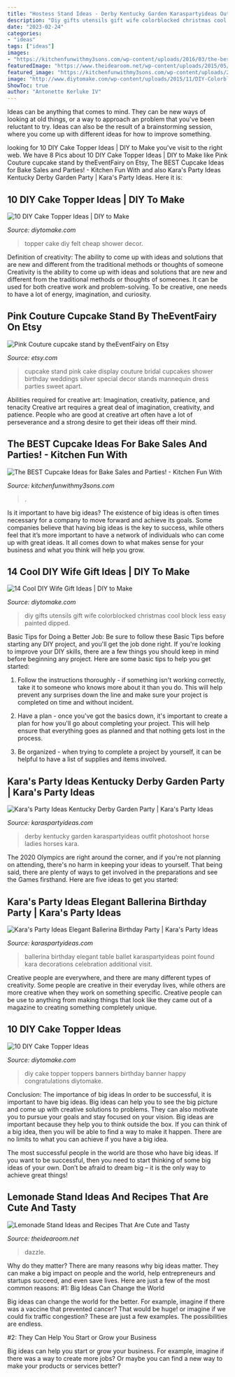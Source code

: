 ```yaml
---
title: "Hostess Stand Ideas - Derby Kentucky Garden Karaspartyideas Outfit Photoshoot Horse Ladies Horses Kara"
description: "Diy gifts utensils gift wife colorblocked christmas cool block less easy painted dipped"
date: "2023-02-24"
categories:
- "ideas"
tags: ["ideas"]
images:
- "https://kitchenfunwithmy3sons.com/wp-content/uploads/2016/03/the-best-cupcake-ideas-bake-sale-party-19-680x1600.jpg"
featuredImage: "https://www.theidearoom.net/wp-content/uploads/2015/05/IMG_8258-2.jpg"
featured_image: "https://kitchenfunwithmy3sons.com/wp-content/uploads/2016/03/the-best-cupcake-ideas-bake-sale-party-19-680x1600.jpg"
image: "http://www.diytomake.com/wp-content/uploads/2015/11/DIY-Colorblocked-Utensils.jpg"
ShowToc: true
author: "Antonette Kerluke IV"
---
```



Ideas can be anything that comes to mind. They can be new ways of looking at old things, or a way to approach an problem that you've been reluctant to try. Ideas can also be the result of a brainstorming session, where you come up with different ideas for how to improve something.

	

		
looking for 10 DIY Cake Topper Ideas | DIY to Make you've visit to the right web. We have 8 Pics about 10 DIY Cake Topper Ideas | DIY to Make like Pink Couture cupcake stand by theEventFairy on Etsy, The BEST Cupcake Ideas for Bake Sales and Parties! - Kitchen Fun With and also Kara&#039;s Party Ideas Kentucky Derby Garden Party | Kara&#039;s Party Ideas. Here it is:
		
    
## 10 DIY Cake Topper Ideas | DIY To Make

<img loading=lazy src="http://www.diytomake.com/wp-content/uploads/2015/11/Ckae-Topper-Felt.jpg" onerror="this.onerror=null;this.src='https://tse1.mm.bing.net/th?id=OIP.K3mwCwLJlZwzgahqPmQCXgHaLH&amp;pid=15.1';" alt="10 DIY Cake Topper Ideas | DIY to Make">

_Source: diytomake.com_

>topper cake diy felt cheap shower decor. 

	

Definition of creativity: The ability to come up with ideas and solutions that are new and different from the traditional methods or thoughts of someone
Creativity is the ability to come up with ideas and solutions that are new and different from the traditional methods or thoughts of someones. It can be used for both creative work and problem-solving. To be creative, one needs to have a lot of energy, imagination, and curiosity.

    
## Pink Couture Cupcake Stand By TheEventFairy On Etsy

<img loading=lazy src="https://img1.etsystatic.com/017/0/8366860/il_fullxfull.537637465_j8rv.jpg" onerror="this.onerror=null;this.src='https://tse2.mm.bing.net/th?id=OIP.JxaSAmQbooonKTCpOj-oeQHaJ4&amp;pid=15.1';" alt="Pink Couture cupcake stand by theEventFairy on Etsy">

_Source: etsy.com_

>cupcake stand pink cake display couture bridal cupcakes shower birthday weddings silver special decor stands mannequin dress parties sweet apart. 

	

Abilities required for creative art: Imagination, creativity, patience, and tenacity
Creative art requires a great deal of imagination, creativity, and patience. People who are good at creative art often have a lot of perseverance and a strong desire to get their ideas off their mind.

    
## The BEST Cupcake Ideas For Bake Sales And Parties! - Kitchen Fun With

<img loading=lazy src="https://kitchenfunwithmy3sons.com/wp-content/uploads/2016/03/the-best-cupcake-ideas-bake-sale-party-19-680x1600.jpg" onerror="this.onerror=null;this.src='https://tse1.mm.bing.net/th?id=OIP.cY6PrTqws4LZhCH0Hiv92gHaRb&amp;pid=15.1';" alt="The BEST Cupcake Ideas for Bake Sales and Parties! - Kitchen Fun With">

_Source: kitchenfunwithmy3sons.com_

>. 

	

Is it important to have big ideas?
The existence of big ideas is often times necessary for a company to move forward and achieve its goals. Some companies believe that having big ideas is the key to success, while others feel that it’s more important to have a network of individuals who can come up with great ideas. It all comes down to what makes sense for your business and what you think will help you grow.

    
## 14 Cool DIY Wife Gift Ideas | DIY To Make

<img loading=lazy src="http://www.diytomake.com/wp-content/uploads/2015/11/DIY-Colorblocked-Utensils.jpg" onerror="this.onerror=null;this.src='https://tse3.mm.bing.net/th?id=OIP.ek8ktjdMldw06R5LlVDmWgHaJ3&amp;pid=15.1';" alt="14 Cool DIY Wife Gift Ideas | DIY to Make">

_Source: diytomake.com_

>diy gifts utensils gift wife colorblocked christmas cool block less easy painted dipped. 

	

Basic Tips for Doing a Better Job: Be sure to follow these Basic Tips before starting any DIY project, and you'll get the job done right.
If you're looking to improve your DIY skills, there are a few things you should keep in mind before beginning any project. Here are some basic tips to help you get started: 
1) Follow the instructions thoroughly - if something isn't working correctly, take it to someone who knows more about it than you do. This will help prevent any surprises down the line and make sure your project is completed on time and without incident. 

2) Have a plan - once you've got the basics down, it's important to create a plan for how you'll go about completing your project. This will help ensure that everything goes as planned and that nothing gets lost in the process. 

3) Be organized - when trying to complete a project by yourself, it can be helpful to have a list of supplies and items involved.

    
## Kara&#039;s Party Ideas Kentucky Derby Garden Party | Kara&#039;s Party Ideas

<img loading=lazy src="http://karaspartyideas.com/wp-content/uploads/2016/05/Kentucky-Derby-Garden-Party-via-Karas-Party-Ideas-KarasPartyIdeas.com54.jpg" onerror="this.onerror=null;this.src='https://tse2.mm.bing.net/th?id=OIP.qpM9eQr6epP8Lr5Op4z1oQHaLH&amp;pid=15.1';" alt="Kara&#039;s Party Ideas Kentucky Derby Garden Party | Kara&#039;s Party Ideas">

_Source: karaspartyideas.com_

>derby kentucky garden karaspartyideas outfit photoshoot horse ladies horses kara. 

	

The 2020 Olympics are right around the corner, and if you're not planning on attending, there's no harm in keeping your ideas to yourself. That being said, there are plenty of ways to get involved in the preparations and see the Games firsthand. Here are five ideas to get you started: 

    
## Kara&#039;s Party Ideas Elegant Ballerina Birthday Party | Kara&#039;s Party Ideas

<img loading=lazy src="http://karaspartyideas.com/wp-content/uploads/2017/02/Elegant-Ballerina-Birthday-Party-via-Karas-Party-Ideas-KarasPartyIdeas.com25.jpg" onerror="this.onerror=null;this.src='https://tse4.mm.bing.net/th?id=OIP.ApVs5W80CyZwGNXein47zgHaLH&amp;pid=15.1';" alt="Kara&#039;s Party Ideas Elegant Ballerina Birthday Party | Kara&#039;s Party Ideas">

_Source: karaspartyideas.com_

>ballerina birthday elegant table ballet karaspartyideas point found kara decorations celebration additional visit. 

	

Creative people are everywhere, and there are many different types of creativity. Some people are creative in their everyday lives, while others are more creative when they work on something specific. Creative people can be use to anything from making things that look like they came out of a magazine to creating something completely unique.

    
## 10 DIY Cake Topper Ideas

<img loading=lazy src="https://www.diytomake.com/wp-content/uploads/2015/11/cakebanner-diy.jpg" onerror="this.onerror=null;this.src='https://tse3.mm.bing.net/th?id=OIP.uaR7eGf2RWrJ4YI4uL6vBgHaJ3&amp;pid=15.1';" alt="10 DIY Cake Topper Ideas">

_Source: diytomake.com_

>diy cake topper toppers banners birthday banner happy congratulations diytomake. 

	

Conclusion: The importance of big ideas
In order to be successful, it is important to have big ideas. Big ideas can help you to see the big picture and come up with creative solutions to problems. They can also motivate you to pursue your goals and stay focused on your vision.
Big ideas are important because they help you to think outside the box. If you can think of a big idea, then you will be able to find a way to make it happen. There are no limits to what you can achieve if you have a big idea.

The most successful people in the world are those who have big ideas. If you want to be successful, then you need to start thinking of some big ideas of your own. Don’t be afraid to dream big – it is the only way to achieve great things!

    
## Lemonade Stand Ideas And Recipes That Are Cute And Tasty

<img loading=lazy src="https://www.theidearoom.net/wp-content/uploads/2015/05/IMG_8258-2.jpg" onerror="this.onerror=null;this.src='https://tse1.mm.bing.net/th?id=OIP.XhMD-lCIjO4zWjuK_6b17gAAAA&amp;pid=15.1';" alt="Lemonade Stand Ideas and Recipes That Are Cute and Tasty">

_Source: theidearoom.net_

>dazzle. 

	

Why do they matter?
There are many reasons why big ideas matter. They can make a big impact on people and the world, help entrepreneurs and startups succeed, and even save lives. Here are just a few of the most common reasons:
#1: Big Ideas Can Change the World

Big ideas can change the world for the better. For example, imagine if there was a vaccine that prevented cancer? That would be huge! or imagine if we could fix traffic congestion? These are just a few examples. The possibilities are endless.

#2: They Can Help You Start or Grow your Business

Big ideas can help you start or grow your business. For example, imagine if there was a way to create more jobs? Or maybe you can find a new way to make your products or services better?

